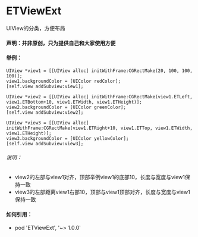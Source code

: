 # ETViewExt

UIView的分类，方便布局

#### 声明：并非原创，只为提供自己和大家使用方便

#### 举例：

	UIView *view1 = [[UIView alloc] initWithFrame:CGRectMake(20, 100, 100, 100)];
    view1.backgroundColor = [UIColor redColor];
    [self.view addSubview:view1];
    
    UIView *view2 = [[UIView alloc] initWithFrame:CGRectMake(view1.ETLeft, view1.ETBottom+10, view1.ETWidth, view1.ETHeight)];
    view2.backgroundColor = [UIColor greenColor];
    [self.view addSubview:view2];
    
    UIView *view3 = [[UIView alloc] initWithFrame:CGRectMake(view1.ETRight+10, view1.ETTop, view1.ETWidth, view1.ETHeight)];
    view3.backgroundColor = [UIColor yellowColor];
    [self.view addSubview:view3];
    
    

###### 说明：

* view2的左部与view1对齐，顶部举例view1的底部10，长度与宽度与view1保持一致
* view3的左部距离view1右部10，顶部与view1顶部对齐，长度与宽度与view1保持一致

#### 如何引用：
* pod 'ETViewExt', '~> 1.0.0'

